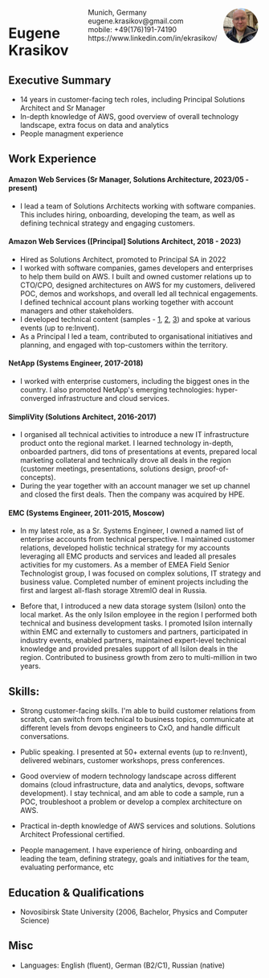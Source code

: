 <img style="float:right;border-radius:50%;width:70px;padding:6px" src="avatar.png" />

<span style="float:right;padding:6px"> 
  Munich, Germany <br> eugene.krasikov@gmail.com <br> mobile: +49(176)191-74190 <br> https://www.linkedin.com/in/ekrasikov/
</span>

# Eugene Krasikov  

## Executive Summary

* 14 years in customer-facing tech roles, including Principal Solutions Architect and Sr Manager
* In-depth knowledge of AWS, good overview of overall technology landscape, extra focus on data and analytics
* People managment experience

## Work Experience

#### Amazon Web Services (Sr Manager, Solutions Architecture, 2023/05 - present) 

* I lead a team of Solutions Architects working with software companies. This includes hiring, onboarding, developing the team, as well as defining technical strategy and engaging customers.

#### Amazon Web Services ([Principal] Solutions Architect, 2018 - 2023) 

* Hired as Solutions Architect, promoted to Principal SA in 2022
* I worked with software companies, games developers and enterprises to help them build on AWS. I built and owned customer relations up to CTO/CPO, designed architectures on AWS for my customers, delivered POC, demos and workshops, and overall led all technical engagements. I defined technical account plans working together with account managers and other stakeholders.
* I developed technical content (samples - [1](https://d1.awsstatic.com/whitepapers/content-delivery-for-games.pdf), [2](https://github.com/aws-samples/aws-lambda-clickhouse), [3](https://docs.aws.amazon.com/whitepapers/latest/best-practices-building-data-lake-for-games/contributors.html)) and spoke at various events (up to re:Invent).
* As a Principal I led a team, contributed to organisational initiatives and planning, and engaged with top-customers within the territory. 

#### NetApp (Systems Engineer, 2017-2018)

* I worked with enterprise customers, including the biggest ones in the country. I also promoted NetApp's emerging technologies: hyper-converged infrastructure and cloud services.

#### SimpliVity (Solutions Architect, 2016-2017)

* I organised all technical activities to introduce a new IT infrastructure product onto the regional market. I learned technology in-depth, onboarded partners, did tons of presentations at events, prepared local marketing collateral and technically drove all deals in the region (customer meetings, presentations, solutions design, proof-of-concepts).
* During the year together with an account manager we set up channel and closed the first deals. Then the company was acquired by HPE.

#### EMC (Systems Engineer, 2011-2015, Moscow)

* In my latest role, as a Sr. Systems Engineer, I owned a named list of enterprise accounts from technical perspective. I maintained customer relations, developed holistic technical strategy for my accounts leveraging all EMC products and services and leaded all presales activities for my customers. As a member of EMEA Field Senior Technologist group, I was focused on complex solutions, IT strategy and business value. Completed number of eminent projects including the first and largest all-flash storage XtremIO deal in Russia.

* Before that, I introduced a new data storage system (Isilon) onto the local market. As the only Isilon employee in the region I performed both technical and business development tasks. I promoted Isilon internally within EMC and externally to customers and partners, participated in industry events, enabled partners, maintained expert-level technical knowledge and provided presales support of all Isilon deals in the region. Contributed to business growth from zero to multi-million in two years.

## Skills: 

* Strong customer-facing skills. I'm able to build customer relations from scratch, can switch from technical to business topics, communicate at different levels from devops engineers to CxO, and handle difficult conversations.

* Public speaking. I presented at 50+ external events (up to re:Invent), delivered webinars, customer workshops, press conferences.

* Good overview of modern technology landscape across different domains (cloud infrastructure, data and analytics, devops, software development). I stay technical, and am able to code a sample, run a POC, troubleshoot a problem or develop a complex architecture on AWS. 

* Practical in-depth knowledge of AWS services and solutions. Solutions Architect Professional certified.

* People management. I have experience of hiring, onboarding and leading the team, defining strategy, goals and initiatives for the team, evaluating performance, etc


## Education & Qualifications

* Novosibirsk State University (2006, Bachelor, Physics and Computer Science)

## Misc

* Languages: English (fluent), German (B2/C1), Russian (native)
